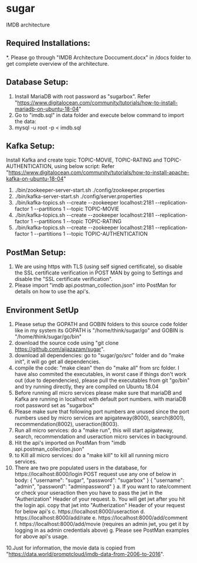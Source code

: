 # sugar
IMDB architecture

Required Installations:
-------------------------
*. Please go through "IMDB Architecture Doccument.docx" in /docs folder to get complete overview of the architecture.

Database Setup:
----------------
1. Install MariaDB with root password as "sugarbox". Refer "https://www.digitalocean.com/community/tutorials/how-to-install-mariadb-on-ubuntu-18-04"
2. Go to "imdb.sql" in data folder and execute below command to import the data:
3. mysql -u root -p < imdb.sql

Kafka Setup:
-------------
Install Kafka and create topic TOPIC-MOVIE, TOPIC-RATING and TOPIC-AUTHENTICATION, using below script:
Refer "https://www.digitalocean.com/community/tutorials/how-to-install-apache-kafka-on-ubuntu-18-04"
1. ./bin/zookeeper-server-start.sh ./config/zookeeper.properties
2. ./bin/kafka-server-start.sh ./config/server.properties
3. ./bin/kafka-topics.sh --create --zookeeper localhost:2181 --replication-factor 1 --partitions 1 --topic TOPIC-MOVIE
4. ./bin/kafka-topics.sh --create --zookeeper localhost:2181 --replication-factor 1 --partitions 1 --topic TOPIC-RATING
5. ./bin/kafka-topics.sh --create --zookeeper localhost:2181 --replication-factor 1 --partitions 1 --topic TOPIC-AUTHENTICATION

PostMan Setup:
---------------
1. We are using https with TLS (using self signed certificate), so disable the SSL certificate verification in POST MAN by going to Settings and disable the "SSL certificate verification".
2. Please import "imdb api.postman_collection.json" into PostMan for details on how to use the api's.

Environment SetUp
------------------
1. Please setup the GOPATH and GOBIN folders to this source code folder like in my system its GOPATH is "/home/think/sugar/go" and GOBIN is "/home/think/sugar/go/bin"
2. download the source code using "git clone https://github.com/aijazazam/sugar".
3. download all dependencies: go to "sugar/go/src" folder and do "make init", it will go get all dependencies.
4. compile the code: "make clean" then do "make all" from src folder. I have also commited the executables, in worst case if things don't work out (due to dependencies), please pull the executables from git "go/bin" and try running directly, they are compiled on Ubuntu 18.04
5. Before running all micro services please make sure that mariaDB and Kafka are running in localhost with default port numbers. with mariaDB root password set as "sugarbox"
8. Please make sure that following port numbers are unused since the port numbers used by micro services are apigateway(8000), search(8001), recommendation(8002), useraction(8003).
6. Run all micro services: do a "make run", this will start apigateway, search, recommendation and useraction micro services in background.
7. Hit the api's imported on PostMan from "imdb api.postman_collection.json"
8. to Kill all micro services: do a "make kill" to kill all running micro services.
9. There are two pre populated users in the database, for https://localhost:8000/login POST request use any one of below in body:
{
	"username": "sugar",
	"password": "sugarbox"
}
{
	"username": "admin",
	"password": "adminpassword"
}
a. If you want to rate/comment or check your useraction then you have to pass the jwt in the "Autherization" Header of your request.
b. You will get jwt after you hit the login api. copy that jwt into "Autherization" Header of your request for below api's
c. https://localhost:8000/useraction
d. https://localhost:8000/add/rate
e. https://localhost:8000/add/comment
f. https://localhost:8000/add/movie  (requires an admin jwt, you get it by logging in as admin credentials above)
g. Please see PostMan examples for above api's usage.
   
10.Just for information, the movie data is copied from "https://data.world/promptcloud/imdb-data-from-2006-to-2016".

